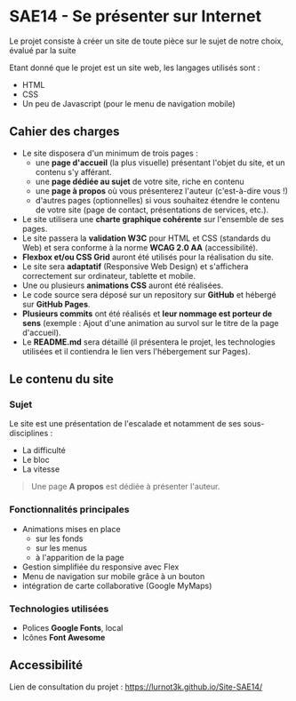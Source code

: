 # SAE14 - Se présenter sur Internet

Le projet consiste à créer un site de toute pièce sur le sujet de notre choix, évalué par la suite

Etant donné que le projet est un site web, les langages utilisés sont :

* HTML
* CSS
* Un peu de Javascript (pour le menu de navigation mobile)

## Cahier des charges
* Le site disposera d'un minimum de trois pages :
     - une **page d'accueil** (la plus visuelle) présentant l'objet du site, et un contenu s'y afférant.
     - une **page dédiée au sujet** de votre site, riche en contenu
     - une **page à propos** où vous présenterez l'auteur (c'est-à-dire vous !)
     - d'autres pages (optionnelles) si vous souhaitez étendre le contenu de votre site (page de contact, présentations de services, etc.).
* Le site utilisera une **charte graphique cohérente** sur l'ensemble de ses pages.
* Le site passera la **validation W3C** pour HTML et CSS (standards du Web) et sera conforme à la norme **WCAG 2.0 AA** (accessibilité).
* **Flexbox et/ou CSS Grid** auront été utilisés pour la réalisation du site.
* Le site sera **adaptatif** (Responsive Web Design) et s'affichera correctement sur ordinateur, tablette et mobile.
* Une ou plusieurs **animations CSS** auront été réalisées.
* Le code source sera déposé sur un repository sur **GitHub** et hébergé sur **GitHub Pages**.
* **Plusieurs commits** ont été réalisés et **leur nommage est porteur de sens** (exemple : Ajout d'une animation au survol sur le titre de la page d'accueil).
* Le **README.md** sera détaillé (il présentera le projet, les technologies utilisées et il contiendra le lien vers l'hébergement sur Pages).

## Le contenu du site

### Sujet

Le site est une présentation de l'escalade et notamment de ses sous-disciplines :
* La difficulté
* Le bloc
* La vitesse

> Une page **A propos** est dédiée à présenter l'auteur.

### Fonctionnalités principales

* Animations mises en place
  * sur les fonds
  * sur les menus
  * à l'apparition de la page
*  Gestion simplifiée du responsive avec Flex
*  Menu de navigation sur mobile grâce à un bouton
*  intégration de carte collaborative (Google MyMaps)

### Technologies utilisées 

* Polices **Google Fonts**, local
* Icônes **Font Awesome**
  


## Accessibilité
Lien de consultation du projet : https://lurnot3k.github.io/Site-SAE14/

